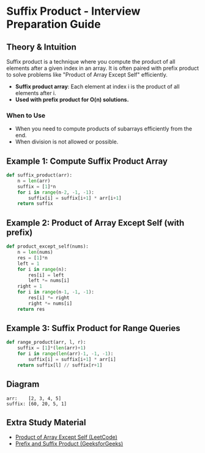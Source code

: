 # Suffix Product - Interview Preparation Guide

## Theory & Intuition
Suffix product is a technique where you compute the product of all elements after a given index in an array. It is often paired with prefix product to solve problems like "Product of Array Except Self" efficiently.

- **Suffix product array**: Each element at index i is the product of all elements after i.
- **Used with prefix product for O(n) solutions.**

### When to Use
- When you need to compute products of subarrays efficiently from the end.
- When division is not allowed or possible.

## Example 1: Compute Suffix Product Array
```python
def suffix_product(arr):
    n = len(arr)
    suffix = [1]*n
    for i in range(n-2, -1, -1):
        suffix[i] = suffix[i+1] * arr[i+1]
    return suffix
```

## Example 2: Product of Array Except Self (with prefix)
```python
def product_except_self(nums):
    n = len(nums)
    res = [1]*n
    left = 1
    for i in range(n):
        res[i] = left
        left *= nums[i]
    right = 1
    for i in range(n-1, -1, -1):
        res[i] *= right
        right *= nums[i]
    return res
```

## Example 3: Suffix Product for Range Queries
```python
def range_product(arr, l, r):
    suffix = [1]*(len(arr)+1)
    for i in range(len(arr)-1, -1, -1):
        suffix[i] = suffix[i+1] * arr[i]
    return suffix[l] // suffix[r+1]
```

## Diagram
```
arr:    [2, 3, 4, 5]
suffix: [60, 20, 5, 1]
```

## Extra Study Material
- [Product of Array Except Self (LeetCode)](https://leetcode.com/problems/product-of-array-except-self/)
- [Prefix and Suffix Product (GeeksforGeeks)](https://www.geeksforgeeks.org/prefix-product-array/)
